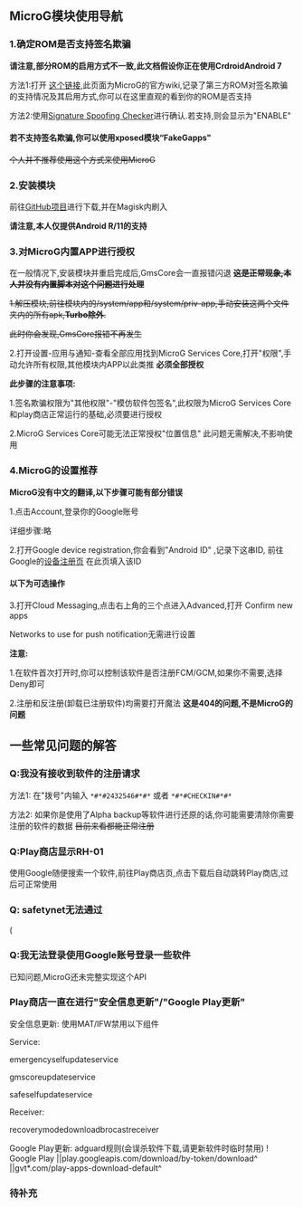 ## MicroG模块使用导航

### 1.确定ROM是否支持签名欺骗

**请注意,部分ROM的启用方式不一致,此文档假设你正在使用CrdroidAndroid 7** 

方法1:打开 [这个链接](https://github.com/microg/GmsCore/wiki/Signature-Spoofing),此页面为MicroG的官方wiki,记录了第三方ROM对签名欺骗的支持情况及其启用方式,你可以在这里直观的看到你的ROM是否支持

方法2:使用[Signature Spoofing Checker](https://f-droid.org/packages/lanchon.sigspoof.checker/)进行确认.若支持,则会显示为"ENABLE"

#### 若不支持签名欺骗,你可以使用xposed模块“FakeGapps"

~~个人并不推荐使用这个方式来使用MicroG~~

### 2.安装模块

前往[GitHub项目](https://github.com/Leisuredpootle/MicroG_Installer/releases)进行下载,并在Magisk内刷入

**请注意,本人仅提供Android R/11的支持**

### 3.对MicroG内置APP进行授权

在一般情况下,安装模块并重启完成后,GmsCore会一直报错闪退 ~~**这是正常现象,本人并没有内置脚本对这个问题进行处理**~~

~~1.解压模块,前往模块内的/system/app和/system/priv-app,手动安装这两个文件夹内的所有apk,**Turbo除外**.~~

~~此时你会发现,GmsCore报错不再发生~~

2.打开设置-应用与通知-查看全部应用找到MicroG Services Core,打开"权限",手动允许所有权限,其他模块内APP以此类推 **必须全部授权**

 **此步骤的注意事项:**

 1.签名欺骗权限为"其他权限"-"模仿软件包签名",此权限为MicroG Services Core和play商店正常运行的基础,必须要进行授权

 2.MicroG Services Core可能无法正常授权"位置信息" 此问题无需解决,不影响使用

### 4.MicroG的设置推荐

**MicroG没有中文的翻译,以下步骤可能有部分错误**

1.点击Account,登录你的Google账号

详细步骤:略

2.打开Google device registration,你会看到"Android ID" ,记录下这串ID, 前往Google的[设备注册页](https://www.google.com/android/uncertified/) 在此页填入该ID

#### 以下为可选操作

3.打开Cloud Messaging,点击右上角的三个点进入Advanced,打开 Confirm new apps

Networks to use for push notification无需进行设置

 **注意:**

 1.在软件首次打开时,你可以控制该软件是否注册FCM/GCM,如果你不需要,选择Deny即可

 2.注册和反注册(卸载已注册软件)均需要打开魔法 **这是404的问题,不是MicroG的问题**

## 一些常见问题的解答

### Q:我没有接收到软件的注册请求

方法1: 在"拨号"内输入 `*#*#2432546#*#*` 或者 `*#*#CHECKIN#*#*`

方法2: 如果你是使用了Alpha backup等软件进行还原的话,你可能需要清除你需要注册的软件的数据 ~~目前来看都能正常注册~~

### Q:Play商店显示RH-01

使用Google随便搜索一个软件,前往Play商店页,点击下载后自动跳转Play商店,过后可正常使用

### Q: safetynet无法通过

(

### Q:我无法登录使用Google账号登录一些软件

已知问题,MicroG还未完整实现这个API

### Play商店一直在进行"安全信息更新"/"Google Play更新"


安全信息更新:
使用MAT/IFW禁用以下组件

Service:

emergencyselfupdateservice

gmscoreupdateservice

safeselfupdateservice

Receiver:

recoverymodedownloadbrocastreceiver

Google Play更新:
adguard规则(会误杀软件下载,请更新软件时临时禁用)
! Google Play
||play.googleapis.com/download/by-token/download^
||gvt*.com/play-apps-download-default^


### 待补充
